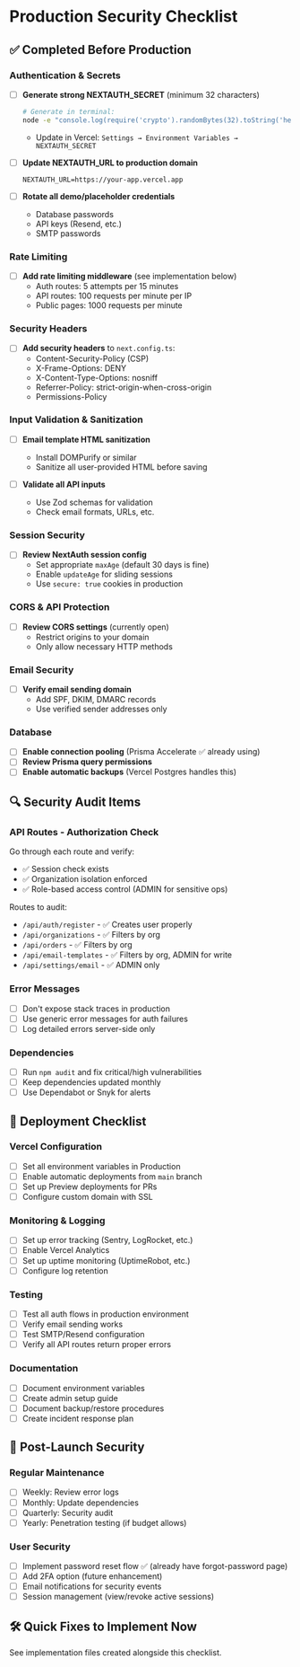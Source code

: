 # Production Security Checklist

## ✅ Completed Before Production

### Authentication & Secrets
- [ ] **Generate strong NEXTAUTH_SECRET** (minimum 32 characters)
  ```bash
  # Generate in terminal:
  node -e "console.log(require('crypto').randomBytes(32).toString('hex'))"
  ```
  - Update in Vercel: `Settings → Environment Variables → NEXTAUTH_SECRET`
  
- [ ] **Update NEXTAUTH_URL to production domain**
  ```
  NEXTAUTH_URL=https://your-app.vercel.app
  ```

- [ ] **Rotate all demo/placeholder credentials**
  - Database passwords
  - API keys (Resend, etc.)
  - SMTP passwords

### Rate Limiting
- [ ] **Add rate limiting middleware** (see implementation below)
  - Auth routes: 5 attempts per 15 minutes
  - API routes: 100 requests per minute per IP
  - Public pages: 1000 requests per minute

### Security Headers
- [ ] **Add security headers** to `next.config.ts`:
  - Content-Security-Policy (CSP)
  - X-Frame-Options: DENY
  - X-Content-Type-Options: nosniff
  - Referrer-Policy: strict-origin-when-cross-origin
  - Permissions-Policy

### Input Validation & Sanitization
- [ ] **Email template HTML sanitization**
  - Install DOMPurify or similar
  - Sanitize all user-provided HTML before saving
  
- [ ] **Validate all API inputs**
  - Use Zod schemas for validation
  - Check email formats, URLs, etc.

### Session Security
- [ ] **Review NextAuth session config**
  - Set appropriate `maxAge` (default 30 days is fine)
  - Enable `updateAge` for sliding sessions
  - Use `secure: true` cookies in production

### CORS & API Protection
- [ ] **Review CORS settings** (currently open)
  - Restrict origins to your domain
  - Only allow necessary HTTP methods

### Email Security
- [ ] **Verify email sending domain**
  - Add SPF, DKIM, DMARC records
  - Use verified sender addresses only

### Database
- [ ] **Enable connection pooling** (Prisma Accelerate ✅ already using)
- [ ] **Review Prisma query permissions**
- [ ] **Enable automatic backups** (Vercel Postgres handles this)

## 🔍 Security Audit Items

### API Routes - Authorization Check
Go through each route and verify:
- ✅ Session check exists
- ✅ Organization isolation enforced
- ✅ Role-based access control (ADMIN for sensitive ops)

Routes to audit:
- `/api/auth/register` - ✅ Creates user properly
- `/api/organizations` - ✅ Filters by org
- `/api/orders` - ✅ Filters by org
- `/api/email-templates` - ✅ Filters by org, ADMIN for write
- `/api/settings/email` - ✅ ADMIN only

### Error Messages
- [ ] Don't expose stack traces in production
- [ ] Use generic error messages for auth failures
- [ ] Log detailed errors server-side only

### Dependencies
- [ ] Run `npm audit` and fix critical/high vulnerabilities
- [ ] Keep dependencies updated monthly
- [ ] Use Dependabot or Snyk for alerts

## 🚀 Deployment Checklist

### Vercel Configuration
- [ ] Set all environment variables in Production
- [ ] Enable automatic deployments from `main` branch
- [ ] Set up Preview deployments for PRs
- [ ] Configure custom domain with SSL

### Monitoring & Logging
- [ ] Set up error tracking (Sentry, LogRocket, etc.)
- [ ] Enable Vercel Analytics
- [ ] Set up uptime monitoring (UptimeRobot, etc.)
- [ ] Configure log retention

### Testing
- [ ] Test all auth flows in production environment
- [ ] Verify email sending works
- [ ] Test SMTP/Resend configuration
- [ ] Verify all API routes return proper errors

### Documentation
- [ ] Document environment variables
- [ ] Create admin setup guide
- [ ] Document backup/restore procedures
- [ ] Create incident response plan

## 🔐 Post-Launch Security

### Regular Maintenance
- [ ] Weekly: Review error logs
- [ ] Monthly: Update dependencies
- [ ] Quarterly: Security audit
- [ ] Yearly: Penetration testing (if budget allows)

### User Security
- [ ] Implement password reset flow ✅ (already have forgot-password page)
- [ ] Add 2FA option (future enhancement)
- [ ] Email notifications for security events
- [ ] Session management (view/revoke active sessions)

## 🛠️ Quick Fixes to Implement Now

See implementation files created alongside this checklist.
